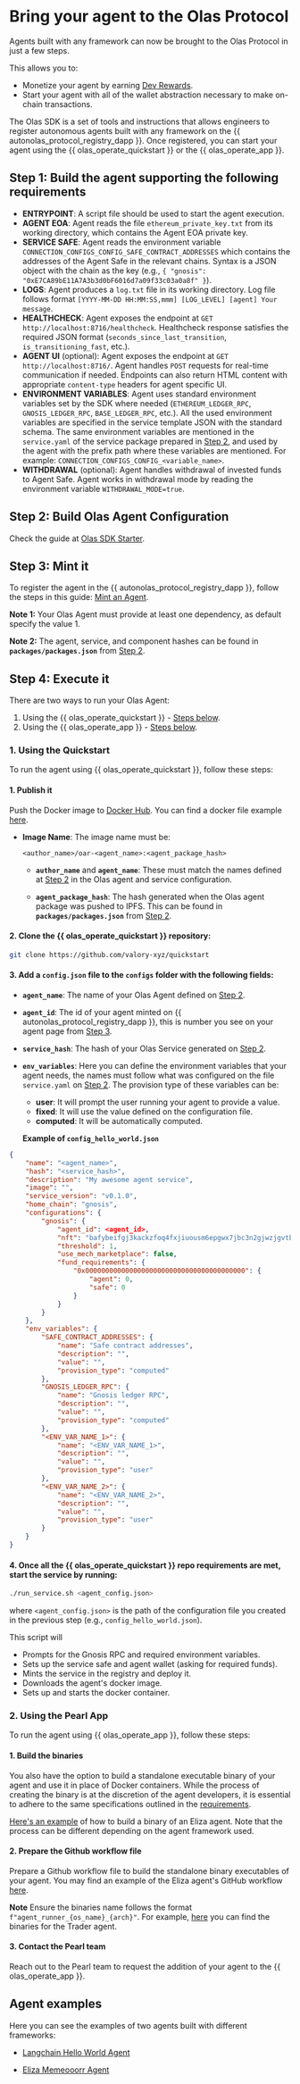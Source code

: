 # Bring your agent to the Olas Protocol

Agents built with any framework can now be brought to the Olas Protocol in just a few steps.

This allows you to:

- Monetize your agent by earning [Dev Rewards](https://open-autonomy.docs.autonolas.tech/protocol/tokenomics/).
- Start your agent with all of the wallet abstraction necessary to make on-chain transactions.

The Olas SDK is a set of tools and instructions that allows engineers to register autonomous agents built with any framework on the {{ autonolas_protocol_registry_dapp }}. Once registered, you can start your agent using the {{ olas_operate_quickstart }} or the {{ olas_operate_app }}.


## Step 1: Build the agent supporting the following requirements
- **ENTRYPOINT**: A script file should be used to start the agent execution.
- **AGENT EOA**: Agent reads the file `ethereum_private_key.txt` from its working directory, which contains the Agent EOA private key.
- **SERVICE SAFE**: Agent reads the environment variable `CONNECTION_CONFIGS_CONFIG_SAFE_CONTRACT_ADDRESSES` which contains the addresses of the Agent Safe in the relevant chains. Syntax is a JSON object with the chain as the key (e.g., `{ "gnosis": "0xE7CA89bE11A7A3b3d0bF6016d7a09f33c03a0a8f" }`).
- **LOGS**: Agent produces a `log.txt` file in its working directory. Log file follows format `[YYYY-MM-DD HH:MM:SS,mmm] [LOG_LEVEL] [agent] Your message`.
- **HEALTHCHECK**: Agent exposes the endpoint at `GET http://localhost:8716/healthcheck`. Healthcheck response satisfies the required JSON format (`seconds_since_last_transition`, `is_transitioning_fast`, etc.).
- **AGENT UI** (optional): Agent exposes the endpoint at `GET http://localhost:8716/`. Agent handles `POST` requests for real-time communication if needed. Endpoints can also return HTML content with appropriate `content-type` headers for agent specific UI.
- **ENVIRONMENT VARIABLES**: Agent uses standard environment variables set by the SDK where needed (`ETHEREUM_LEDGER_RPC`, `GNOSIS_LEDGER_RPC`, `BASE_LEDGER_RPC`, etc.). 
All the used environment variables are specified in the service template JSON with the standard schema.
The same environment variables are mentioned in the `service.yaml` of the service package prepared in [Step 2](#step-2-build-olas-agent-configuration), and used by the agent with the prefix path where these variables are mentioned. For example: `CONNECTION_CONFIGS_CONFIG_<variable_name>`.
- **WITHDRAWAL** (optional): Agent handles withdrawal of invested funds to Agent Safe. Agent works in withdrawal mode by reading the environment variable `WITHDRAWAL_MODE=true`.


## Step 2: Build Olas Agent Configuration
Check the guide at [Olas SDK Starter](https://github.com/valory-xyz/olas-sdk-starter/blob/main/README.md).


## Step 3: Mint it

To register the agent in the {{ autonolas_protocol_registry_dapp }}, follow the steps in this guide: [Mint an Agent](https://stack.olas.network/protocol/mint_packages_nfts/#mint-an-agent).

**Note 1:** Your Olas Agent must provide at least one dependency, as default specify the value 1. 

**Note 2:** The agent, service, and component hashes can be found in **`packages/packages.json`** from [Step 2](#step-2-build-olas-agent-configuration).


## Step 4: Execute it

There are two ways to run your Olas Agent:

1. Using the {{ olas_operate_quickstart }} - [Steps below](#1-using-the-quickstart).
2. Using the {{ olas_operate_app }} - [Steps below](#2-using-the-pearl-app).

### 1. Using the Quickstart
To run the agent using {{ olas_operate_quickstart }}, follow these steps:

#### 1. Publish it
Push the Docker image to [Docker Hub](https://hub.docker.com/).
You can find a docker file example [here](https://github.com/valory-xyz/langchain_hello_world/blob/main/Dockerfile).

- **Image Name**: The image name must be:

    ```
    <author_name>/oar-<agent_name>:<agent_package_hash>
    ```
    - **`author_name`** and **`agent_name`**: These must match the names defined at [Step 2](#step-2-build-olas-agent-configuration) in the Olas agent and service configuration.
    
    - **`agent_package_hash`**: The hash generated when the Olas agent package was pushed to IPFS. This can be found in **`packages/packages.json`** from [Step 2](#step-2-build-olas-agent-configuration).

#### 2. Clone the {{ olas_operate_quickstart }} repository:
   ```sh
   git clone https://github.com/valory-xyz/quickstart
   ```

#### 3. Add a `config.json` file to the `configs` folder with the following fields:

- **`agent_name`**: The name of your Olas Agent defined on [Step 2](#step-2-build-olas-agent-configuration).
- **`agent_id`**: The id of your agent minted on {{ autonolas_protocol_registry_dapp }}, this is number you see on your agent page from [Step 3](#step-3-mint-it).
- **`service_hash`**: The hash of your Olas Service generated on [Step 2](#step-2-build-olas-agent-configuration).
- **`env_variables`**: Here you can define the environment variables that your agent needs, the names must follow what was configured on the file `service.yaml` on [Step 2](#step-2-build-olas-agent-configuration). The provision type of these variables can be:
    - **user**: It will prompt the user running your agent to provide a value.
    - **fixed**: It will use the value defined on the configuration file.
    - **computed**: It will be automatically computed.

  **Example of `config_hello_world.json`**

```json
{
    "name": "<agent_name>",
    "hash": "<service_hash>",
    "description": "My awesome agent service",
    "image": "",
    "service_version": "v0.1.0",
    "home_chain": "gnosis",
    "configurations": {
        "gnosis": {
            "agent_id": <agent_id>,
            "nft": "bafybeifgj3kackzfoq4fxjiuousm6epgwx7jbc3n2gjwzjgvtbbz7fc3su",
            "threshold": 1,
            "use_mech_marketplace": false,
            "fund_requirements": {
                "0x0000000000000000000000000000000000000000": {
                    "agent": 0,
                    "safe": 0
                }
            }
        }
    },
    "env_variables": {
        "SAFE_CONTRACT_ADDRESSES": {
            "name": "Safe contract addresses",
            "description": "",
            "value": "",
            "provision_type": "computed"
        },
        "GNOSIS_LEDGER_RPC": {
            "name": "Gnosis ledger RPC",
            "description": "",
            "value": "",
            "provision_type": "computed"
        },
        "<ENV_VAR_NAME_1>": {
            "name": "<ENV_VAR_NAME_1>",
            "description": "",
            "value": "",
            "provision_type": "user"
        },
        "<ENV_VAR_NAME_2>": {
            "name": "<ENV_VAR_NAME_2>",
            "description": "",
            "value": "",
            "provision_type": "user"
        }
    }
}
```

#### 4. Once all the {{ olas_operate_quickstart }} repo requirements are met, start the service by running:
```sh
./run_service.sh <agent_config.json>
```
where `<agent_config.json>` is the path of the configuration file you created in the previous step (e.g., `config_hello_world.json`).

This script will

- Prompts for the Gnosis RPC and required environment variables.
- Sets up the service safe and agent wallet (asking for required funds).
- Mints the service in the registry and deploy it.
- Downloads the agent's docker image.
- Sets up and starts the docker container.


### 2. Using the Pearl App
To run the agent using {{ olas_operate_app }}, follow these steps:

#### 1. Build the binaries

You also have the option to build a standalone executable binary of your agent and use it in place of Docker containers. While the process of creating the binary is at the discretion of the agent developers, it is essential to adhere to the same specifications outlined in the [requirements](#step-1-build-the-agent-supporting-the-following-requirements).

[Here's an example](https://github.com/valory-xyz/agents-fun-eliza/blob/main/docs/binary_building.md) of how to build a binary of an Eliza agent. Note that the process can be different depending on the agent framework used.

#### 2. Prepare the Github workflow file

Prepare a Github workflow file to build the standalone binary executables of your agent.
You may find an example of the Eliza agent's GitHub workflow [here](https://github.com/valory-xyz/agents-fun-eliza/blob/main/.github/workflows/binary_builder.yaml).

**Note** Ensure the binaries name follows the format `f"agent_runner_{os_name}_{arch}"`. For example, [here](https://github.com/valory-xyz/trader/releases/tag/v0.0.101) you can find the binaries for the Trader agent.

#### 3. Contact the Pearl team
Reach out to the Pearl team to request the addition of your agent to the {{ olas_operate_app }}.

## Agent examples
Here you can see the examples of two agents built with different frameworks:

- [Langchain Hello World Agent](https://github.com/valory-xyz/langchain_hello_world)

- [Eliza Memeooorr Agent](https://github.com/valory-xyz/agents-fun-eliza)
